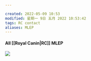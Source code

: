 ```yaml
---

created: 2022-05-09 10:53
modified: 星期一 9日 五月 2022 10:53:42
tags: RC contact
aliases: MLEP
---
```


#### All [[Royal Canin|RC]] MLEP
![](https://s1.vika.cn/space/2022/05/09/59c70a046e3745af9c7128677adfbfca)

